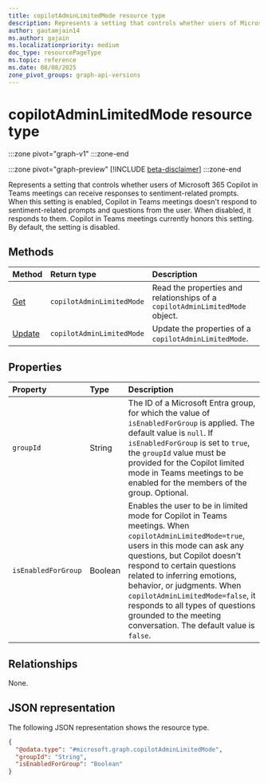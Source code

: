 ```yaml
---
title: copilotAdminLimitedMode resource type
description: Represents a setting that controls whether users of Microsoft 365 Copilot in Teams meetings can receive responses to sentiment-related prompts.
author: gautamjain14
ms.author: gajain
ms.localizationpriority: medium
doc_type: resourcePageType
ms.topic: reference
ms.date: 08/08/2025
zone_pivot_groups: graph-api-versions
---
```


# copilotAdminLimitedMode resource type

<!-- cSpell:ignore gautamjain14 gajain -->

:::zone pivot="graph-v1"
:::zone-end

:::zone pivot="graph-preview"
[!INCLUDE [beta-disclaimer](../../includes/beta-disclaimer.md)]
:::zone-end

Represents a setting that controls whether users of Microsoft 365 Copilot in Teams meetings can receive responses to sentiment-related prompts. When this setting is enabled, Copilot in Teams meetings doesn't respond to sentiment-related prompts and questions from the user. When disabled, it responds to them. Copilot in Teams meetings currently honors this setting. By default, the setting is disabled.

## Methods

| Method                                         | Return type               | Description                                                                  |
|:-----------------------------------------------|:--------------------------|:-----------------------------------------------------------------------------|
| [Get](../copilotadminlimitedmode-get.md)       | `copilotAdminLimitedMode` | Read the properties and relationships of a `copilotAdminLimitedMode` object. |
| [Update](../copilotadminlimitedmode-update.md) | `copilotAdminLimitedMode` | Update the properties of a `copilotAdminLimitedMode`.                        |

## Properties

| Property            | Type    | Description                                                                                                                                                                                                                                                                                                                                                                                                  |
|:--------------------|:--------|:-------------------------------------------------------------------------------------------------------------------------------------------------------------------------------------------------------------------------------------------------------------------------------------------------------------------------------------------------------------------------------------------------------------|
| `groupId`           | String  | The ID of a Microsoft Entra group, for which the value of `isEnabledForGroup` is applied. The default value is `null`. If `isEnabledForGroup` is set to `true`, the `groupId` value must be provided for the Copilot limited mode in Teams meetings to be enabled for the members of the group. Optional.                                                                                                    |
| `isEnabledForGroup` | Boolean | Enables the user to be in limited mode for Copilot in Teams meetings. When `copilotAdminLimitedMode=true`, users in this mode can ask any questions, but Copilot doesn't respond to certain questions related to inferring emotions, behavior, or judgments. When `copilotAdminLimitedMode=false`, it responds to all types of questions grounded to the meeting conversation. The default value is `false`. |

## Relationships

None.

## JSON representation

The following JSON representation shows the resource type.

``` json
{
  "@odata.type": "#microsoft.graph.copilotAdminLimitedMode",
  "groupId": "String",
  "isEnabledForGroup": "Boolean"
}
```
